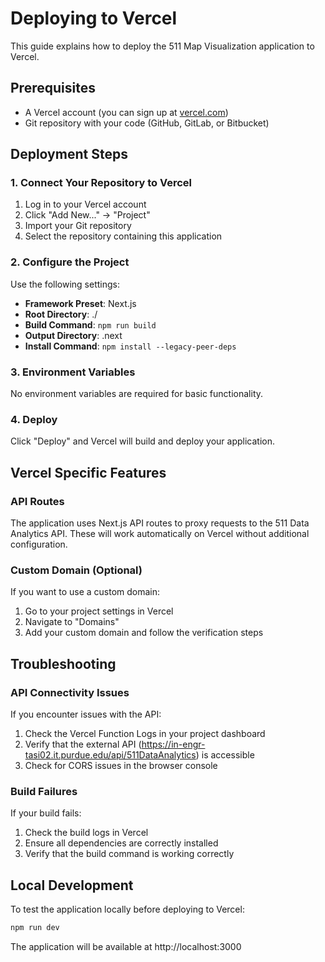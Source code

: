 # Deploying to Vercel

This guide explains how to deploy the 511 Map Visualization application to Vercel.

## Prerequisites

- A Vercel account (you can sign up at [vercel.com](https://vercel.com))
- Git repository with your code (GitHub, GitLab, or Bitbucket)

## Deployment Steps

### 1. Connect Your Repository to Vercel

1. Log in to your Vercel account
2. Click "Add New..." → "Project"
3. Import your Git repository
4. Select the repository containing this application

### 2. Configure the Project

Use the following settings:

- **Framework Preset**: Next.js
- **Root Directory**: ./
- **Build Command**: `npm run build`
- **Output Directory**: .next
- **Install Command**: `npm install --legacy-peer-deps`

### 3. Environment Variables

No environment variables are required for basic functionality.

### 4. Deploy

Click "Deploy" and Vercel will build and deploy your application.

## Vercel Specific Features

### API Routes

The application uses Next.js API routes to proxy requests to the 511 Data Analytics API. These will work automatically on Vercel without additional configuration.

### Custom Domain (Optional)

If you want to use a custom domain:

1. Go to your project settings in Vercel
2. Navigate to "Domains"
3. Add your custom domain and follow the verification steps

## Troubleshooting

### API Connectivity Issues

If you encounter issues with the API:

1. Check the Vercel Function Logs in your project dashboard
2. Verify that the external API (https://in-engr-tasi02.it.purdue.edu/api/511DataAnalytics) is accessible
3. Check for CORS issues in the browser console

### Build Failures

If your build fails:

1. Check the build logs in Vercel
2. Ensure all dependencies are correctly installed
3. Verify that the build command is working correctly

## Local Development

To test the application locally before deploying to Vercel:

```bash
npm run dev
```

The application will be available at http://localhost:3000

